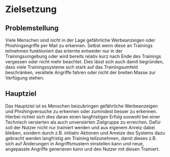 # Zielsetzung

## Problemstellung

Viele Menschen sind nicht in der Lage gefährliche Werbeanzeigen oder Phishingangriffe per Mail zu erkennen. Selbst wenn diese an Trainings teilnehmen funktioniert das erlernte entweder nur in der Trainingsumgebung oder wird bereits relativ kurz nach Ende des Trainings vergessen oder nicht mehr beachtet.
Dies lässt sich auch damit begründen, dass viele Trainingssysteme sich stark auf das Trainingsumfeld beschränken, veraltete Angriffe fahren oder nicht der breiten Masse zur Verfügung stehen. 

## Hauptziel

Das Hauptziel ist es Menschen beizubringen gefährliche Werbeanzeigen und Phishingversuche zu erkennen oder zumindest besser zu erkennen. Hierbei richtet sich dies daran einen langfristigen Erfolg soowohl bei einer Technisch versierten als auch unversierten Zielgruppe zu erreichen. Dafür soll der Nutzer nicht nur trainiert werden und aus eigenem Anreiz dabei bleiben, sondern durch z.B. initiativ Aktionen und Anreize des Systems dazu gebracht werden langfristig am Training teilzunehmen, damit dieses z.B. sich auf Änderungen in Angriffsmustern einstellen kann und neue, angepasste Angriffe generieren kann und den Nutzer mit diesen Trainiert.